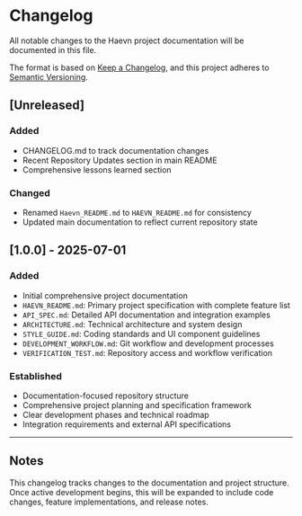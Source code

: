 # Changelog

All notable changes to the Haevn project documentation will be documented in this file.

The format is based on [Keep a Changelog](https://keepachangelog.com/en/1.0.0/),
and this project adheres to [Semantic Versioning](https://semver.org/spec/v2.0.0.html).

## [Unreleased]

### Added
- CHANGELOG.md to track documentation changes
- Recent Repository Updates section in main README
- Comprehensive lessons learned section

### Changed
- Renamed `Haevn_README.md` to `HAEVN_README.md` for consistency
- Updated main documentation to reflect current repository state

## [1.0.0] - 2025-07-01

### Added
- Initial comprehensive project documentation
- `HAEVN_README.md`: Primary project specification with complete feature list
- `API_SPEC.md`: Detailed API documentation and integration examples
- `ARCHITECTURE.md`: Technical architecture and system design
- `STYLE_GUIDE.md`: Coding standards and UI component guidelines
- `DEVELOPMENT_WORKFLOW.md`: Git workflow and development processes
- `VERIFICATION_TEST.md`: Repository access and workflow verification

### Established
- Documentation-focused repository structure
- Comprehensive project planning and specification framework
- Clear development phases and technical roadmap
- Integration requirements and external API specifications

---

## Notes

This changelog tracks changes to the documentation and project structure. Once active development begins, this will be expanded to include code changes, feature implementations, and release notes.
